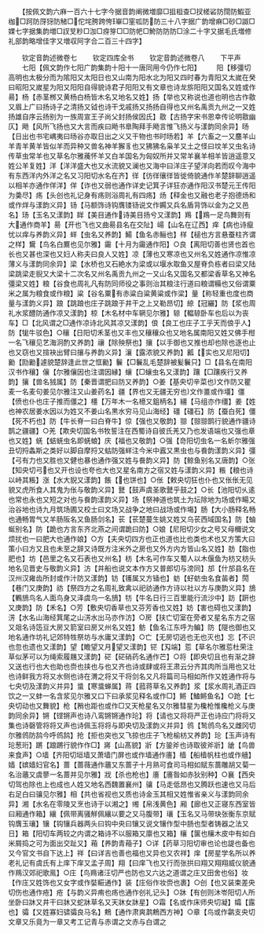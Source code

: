 <!-- { "loadSidebar": true } -->
　　【按佩文韵六麻一百六十七字今据音韵阐微増靡□抯柤查□扠槎硰防閕防鰕亚枷□跒防厊犽防觰□佗垞胯跨恗崋□窐呱防防三十八字据广韵增痳□砂□詉□婐七字据集韵増□訍芆粆□泇□疨笌□□防帊□鮬防防防□涂二十字又据毛氏増修礼部韵略增佳字又増収阿字合二百三十四字】

　　钦定音韵述微卷七
　　钦定四库全书
　　钦定音韵述微卷八
　　下平声
　　七阳【佩文韵作七阳广韵集韵十阳十一唐同用今仍作七阳】
　　阳【移彊切高明也太极分而为隂阳又太阳日也又山南为阳水北为阳又四时春为青阳又太嵗在癸曰昭阳又嵗星为阳又阳阳自得貌诗君子阳阳又有文章也诗龙旂阳阳又国名又姓或作昜】杨【赤茎桞又黄杨白杨皆木名又地名又姓】扬【举也又称说也道也明也古作敭又眉上广曰扬诗子之清扬又钺也诗干戈戚扬又扬扬自得也又州名禹贡九州之一又姓扬雄自序云扬别为一族周宣王子尚父封扬侯因氏】敭【古扬字宋书恩幸传论明敭幽仄】飏【风所飞扬也又大言而疾曰飏书臯陶拜手飏言惟飞扬义与漾韵同余异】旸【日出也书宅嵎夷曰旸谷亦取日出之义又干物也书时旸若】羊【六畜之一又麢羊山羊青羊黄羊皆似羊而异种又兽名神羊獬豸也又狒狒名枭羊又土之怪曰坟羊又虫名诗传草虫常羊也又草名尔雅藱怀羊又白羊国名为匈奴所并又常羊襄羊相羊皆逍遥意又姓公羊复姓】洋【洋洋盛大也又水流貌又澜也又海中曰洋庄子望洋向若而叹今海中有东西洋内外洋之名又习阳切水名在齐】徉【彷徉忀徉皆徙倚貌通作羊楚辞聊逍遥以相羊亦通作佯洋】佯【诈也又弱也通作详史记箕子详狂亦通作阳汉书楚元王传阳为羮尽】疡【头创也礼记身有疡则浴周礼有四疡】炀【释金也又融也老子抱德炀和或作烊与漾韵义异】钖【马额饰诗钩膺镂钖说文作鐊又兵名盾背饰以金为之又邑名】玚【玉名又漾韵】眻【美目通作诗美目扬兮又漾韵】鴹【鴹一足鸟舞则有大通作商羊】昜【开也飞也又曲昜县名在交阯】崵【山名在辽西】痒【病也诗癙忧以痒与养韵义异】蛘【虫名又养韵】鰑【鱼名赤鲡也】样【槌也方言悬蚕柱齐谓之样】鸉【鸟名白鷢也见尔雅】霷【十月为霷通作阳】○良【离阳切善也贤也首也长也又甚也深也又妇人称夫曰良人又姓】凉【薄也又寒凉也又州名又姓通作凉惟凉薄义与漾韵同余异】梁【水桥也又石絶水为梁或以堰水取鱼又屋脊负栋者曰梁又陆梁跳梁走貎又大梁十二次名又州名禹贡九州之一又山名又国名又都梁香草名又神名彊梁又姓】粮【谷食也周礼凡有防同师役之事则治其粮注行道曰粮谓糒也又俗谓粟米之属为粮食或作粮】粱【谷名粟有赤粱白粱黄粱或作梁】量【称轻重也度也商量与漾韵义异】踉【跳踉也庄子跳踉于井干之上又勒昂切】綡【冠纚】防【浆也周礼水浆醴防通作凉又漾韵】椋【木名材中车辋见尔雅】辌【輼辌卧车也后以为丧车】□【北风谓之□通作凉诗北风其凉又漾韵】俍【良工也庄子工乎天而俍乎人】防【牻牛驳色】○穰【日阳切禾茎也又丰也又穰穰众也又地名属南阳又姓又佛手柑一名飞穰见艺海泂酌又养韵】禳【除殃祭也】攘【以手御也又推也却也除也逐也止也又窃也又揎袂出臂曰攘与养韵义异】瀼【露浓貌又养韵】瓤【实也又尼阳切】勷【劻勷遽貌楚辞逢此世之恇勷】鬤【□鬤乱毛楚辞被髪鬤只】□【县名在南阳汉书作穰】儴【尔雅儴因也注谓因縁】蠰【□蠰虫名又漾韵】躟【□躟疾行又养韵】獽【兽名狨属】防【秦晋谓肥曰防又养韵】○姜【基央切辛菜也文作防又瞿麦一名麦句姜见尔雅注又山姜药名】疆【界也又无疆无穷也文作畺或作壃】僵【偾也仆也庄子推而僵之】橿【万年木一名檍又鉏柄名】繮【马组亦作缰】姜【姓也神农居姜水因以为姓又不姜山名黒水穷马见山海经】礓【礓石】防【蚕白死】僵【死不朽也】防【牛长脊一曰白脊牛】倞【强也又敬韵】翞【翞翞鹊行貌通作疆诗鹊之疆疆】○羌【欺央切国名书牧誓注在西蜀诗自彼氏羌又乃也发语端也又强也章也又姓】蜣【蛣蜣虫名即蜣蜋】庆【福也又敬韵】○强【竒阳切虫名一名蚚尔雅强丑切捋螽斯之类好以脚自摩捋又蛄防强蛘注今米中蠧又黒虫也与飬韵漾韵义异】彊【弓有力也又胜也又健也暴也通作强又姓与飬韵义异】防【鲸鱼别名又唐韵】○张【知央切弓也又开也设也夸也大也又星名南方之宿又姓与漾韵义异】粻【粮也诗以峙其粻】涨【水大貎又漾韵】餦【也饼也】○伥【敕央切狂也仆也又伥伥无见貌又虎所食人其鬼为伥与敬韵义异】鼚【鼓声虞圣歌鼚乎鼓之】○长【池阳切乆逺也常也永也又短之对也与飬韵漾韵义异】场【祭神道也筑土为坛除地为场或作畼又治谷地也诗九月筑场圃又校士曰文场又战争之地曰战场或作塲】肠【大小肠释名畅也通畅胃气又羊肠阪名又鱼肠剑名】苌【苌楚蔓生姚又姓又乌苌西域国名】防【蚰蜒别名】防【跪也方言东齐北燕之间谓跪曰防】○娘【尼阳切少女之号又母穪说文烦扰也一曰肥大也通作娘】○方【夫央切四方也正也道也比也类也术也又方策大曰策小曰方又且也未至之辞又诗既方注米外之房也又外方内方皆山名又姓】肪【脂也肥也】坊【邑里之名又石表也又州名】枋【木名可作车又蜀人以木偃鱼为枋又枋头地名见晋史与敬韵义异】汸【并船也说文本作方又普郎切与滂同】邡【什邡县名在汉州汉雍齿所封或作汁防又漾韵】钫【镬属又方锸也】蚄【虸蚄虫名食苖者】閍【巷门又庚韵】祊【祭四方之名周礼致禽以祀祊通作方诗以社以方与庚韵义异】鴋【鷝鴋鸟名人面鸟身又泽虞鸟一名鴋】牥【牛名日行三百里能行流沙中】趽【趼也又庚韵】防【禾名】○芳【敷央切香草也又芬芳香也又姓】妨【害也碍也又漾韵】淓【水名山海经箕尾之山淓水出马亦作汸】○房【扶亡切室在旁者又星名东方之宿又爼名诗笾豆大房又箭室曰房又州名又姓】鲂【鱼名江东呼为鳊】防【隄也御也又地名通作坊礼记郊特牲祭坊与水庸又漾韵】○亡【无房切逃也无也灭也】忘【不识也忽也遗也又漾韵】望【瞻望又月望又漾韵】铓【刄端】莣【草名尔雅莣杜荣注草似茅可以为绳索履屩又漾韵】硭【硭硝药名通作芒】○将【即央切且也有渐之辞又送也行也大也助也赍也挟也与也又齐也诗或肆或将王肃云分齐其肉所当用也又壮也诗鲜我方将又水侧也诗在渭之将又干将剑名又凡将篇司马相如所作又姓通作将与七央切及漾韵义并异】螀【寒螀蝉属】蒋【菰蒋草名又养韵】浆【浆水周礼酒正四饮之一又蚌一名含浆见尔雅又口下曰承浆见释名或作□】鳉【鰪鳉鱼名】○跄【七央切动也又舞貌】枪【矟也距也或作□又天枪星名又尔雅彗星为欃枪惟欃枪义与庚韵同余异】锵【铿锵声也诗八鸾锵锵通作玱】将【请也又将将严正也诗应门将将又集也诗磬管将将又声也诗佩玉将将与即央切及漾韵义并异】鸧【鹙鸧鸟名又雌冈切尔雅鸧防鸹今呼鸧鸹】抢【拒也突也又飞掠也庄子飞枪榆枋又养韵】玱【玉声诗有玱葱珩】蹡【踉蹡行貌作作□】嶈【山髙貌】斨【方銎斧也诗取彼斧斨】牄【鸟兽来食声】○墙【齐阳切垣墙又萧墙门屏也或作墙通作廧】樯【船樯帆柱也或作艢】嫱【嫔嫱妇官名】蔷【蔷薇通作蘠又东蔷子十月熟可食司马相如赋东蔷雕胡又菊一名治蘠又虞蓼一名蔷并见尔雅】戕【杀也枪也】廧【廧昝如赤狄别种】○襄【西央切驾也除也上也成也人姓又地名西魏置襄州】骧【马走低昂也又腾跃也速也又马后右足白曰骧见尔雅】相【共也省视也又质也诗金玉其相又姓惟省亲义与漾韵同余异】湘【水名在零陵又烹也诗于以湘之】缃【帛浅黄色】厢【廊也又正寝东西室皆曰厢通作箱】纕【佩带离骚觧佩纕以要之又马腹带】瓖【玉名又马带玦张衡东京赋钩膺玉瓖】镶【钩镶兵器两头曰钩中央曰镶又说文镶作型中肠也型者铸器之法又日】箱【阳切车两较之内谓之箱诗不以服箱又廪也又箱】欀【箧也欀木皮中有如白米屑捣之可为面出交趾又】葙【养韵青葙子】○详【药草习阳切审也论也諟也备也又今官文书自下达上】祥【曰详吉也善也福也又异也又农祥】庠【房星学名所以养老礼记有虞氏有上庠下庠又孟子周】翔【曰庠飞也又行而张拱曰翔又翔翔威仪貌通作鴹汉郊祀歌鳯】○庄【鸟鴹诸汪切严也防也又六达之道谓之庄又田舍也俗】妆【作庄又姓饰也又女字或作娤糚通作】装【庄俗作妆赍也裹】○创【也又装束差央切伤也通作疮】疮【与韵义异痏也疡也通作创礼记头】○牀【有创则沐岺阳切人所坐卧曰牀又井干曰牀又蛇牀草名又天牀女牀星】○霜【名或作床师央切凝】孀【露也】骦【又姓寡妇骕骦良马名】鷞【通作肃爽鹔鷞西方神】○章【鸟或作鹴支央切文章又乐竟为一章又考工记青与赤谓之文赤与白谓之
